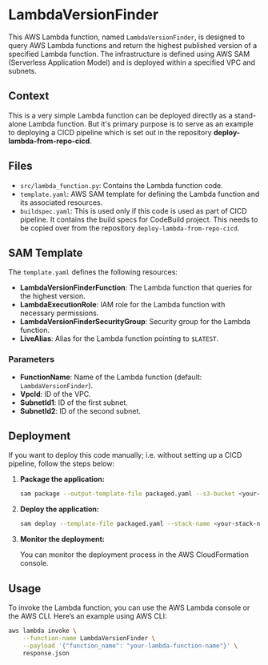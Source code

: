 # LambdaVersionFinder

This AWS Lambda function, named `LambdaVersionFinder`, is designed to query AWS Lambda functions and return the highest published version of a specified Lambda function. The infrastructure is defined using AWS SAM (Serverless Application Model) and is deployed within a specified VPC and subnets.

## Context

This is a very simple Lambda function can be deployed directly as a stand-alone Lambda function. But it's primary purpose is to serve as an example to deploying a CICD pipeline which is set out in the repository **deploy-lambda-from-repo-cicd**.

## Files

- `src/lambda_function.py`: Contains the Lambda function code.
- `template.yaml`: AWS SAM template for defining the Lambda function and its associated resources.
- `buildspec.yaml`: This is used only if this code is used as part of CICD pipeline. It contains the build specs for CodeBuild project. This needs to be copied over from the repository `deploy-lambda-from-repo-cicd`.

## SAM Template

The `template.yaml` defines the following resources:

- **LambdaVersionFinderFunction**: The Lambda function that queries for the highest version.
- **LambdaExecutionRole**: IAM role for the Lambda function with necessary permissions.
- **LambdaVersionFinderSecurityGroup**: Security group for the Lambda function.
- **LiveAlias**: Alias for the Lambda function pointing to `$LATEST`.

### Parameters

- **FunctionName**: Name of the Lambda function (default: `LambdaVersionFinder`).
- **VpcId**: ID of the VPC.
- **SubnetId1**: ID of the first subnet.
- **SubnetId2**: ID of the second subnet.

## Deployment

If you want to deploy this code manually; i.e. without setting up a CICD pipeline, follow the steps below:

1. **Package the application:**

    ```bash
    sam package --output-template-file packaged.yaml --s3-bucket <your-s3-bucket-name>
    ```

2. **Deploy the application:**

    ```bash
    sam deploy --template-file packaged.yaml --stack-name <your-stack-name> --capabilities CAPABILITY_IAM
    ```

3. **Monitor the deployment:**

    You can monitor the deployment process in the AWS CloudFormation console.

## Usage

To invoke the Lambda function, you can use the AWS Lambda console or the AWS CLI. Here’s an example using AWS CLI:

```bash
aws lambda invoke \
    --function-name LambdaVersionFinder \
    --payload '{"function_name": "your-lambda-function-name"}' \
    response.json